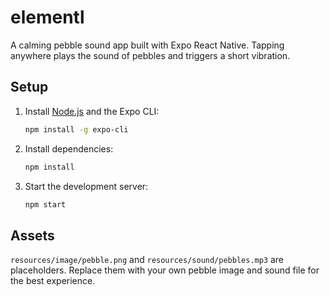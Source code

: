 # elementl

A calming pebble sound app built with Expo React Native. Tapping anywhere plays the sound of pebbles and triggers a short vibration.

## Setup

1. Install [Node.js](https://nodejs.org/) and the Expo CLI:
   ```bash
   npm install -g expo-cli
   ```
2. Install dependencies:
   ```bash
   npm install
   ```
3. Start the development server:
   ```bash
   npm start
   ```

## Assets

`resources/image/pebble.png` and `resources/sound/pebbles.mp3` are placeholders. Replace them with your own pebble image and sound file for the best experience.
